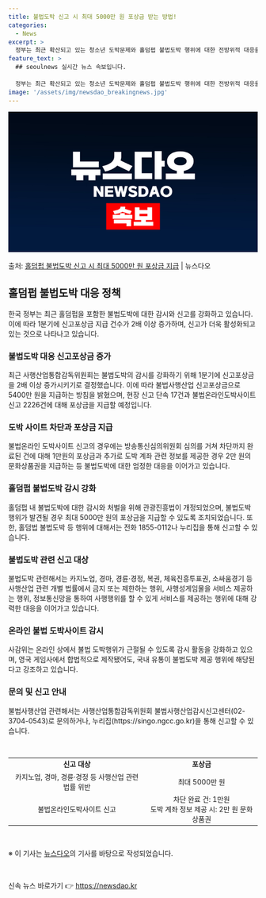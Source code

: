 ```yaml
---
title: 불법도박 신고 시 최대 5000만 원 포상금 받는 방법!
categories:
  - News
excerpt: >
  정부는 최근 확산되고 있는 청소년 도박문제와 홀덤펍 불법도박 행위에 대한 전방위적 대응을 강화하고 있다. 이…
feature_text: >
  ## seoulnews 실시간 뉴스 속보입니다.

  정부는 최근 확산되고 있는 청소년 도박문제와 홀덤펍 불법도박 행위에 대한 전방위적 대응을 강화하고 있다. 이…
image: '/assets/img/newsdao_breakingnews.jpg'
---
```


![뉴스다오 속보](/assets/img/newsdao_breakingnews.jpg)

<p>출처: <a href="https://newsdao.kr/3634" rel="dofollow">홀덤펍 불법도박 신고 시 최대 5000만 원 포상금 지급</a> | 뉴스다오</p>

<h2 data-ke-size="size26">홀덤펍 불법도박 대응 정책</h2>
<p data-ke-size="size16">한국 정부는 최근 홀덤펍을 포함한 불법도박에 대한 감시와 신고를 강화하고 있습니다. 이에 따라 1분기에 신고포상금 지급 건수가 2배 이상 증가하며, 신고가 더욱 활성화되고 있는 것으로 나타나고 있습니다.</p>

<h3 data-ke-size="size24">불법도박 대응 신고포상금 증가</h3>
<p data-ke-size="size16">최근 사행산업통합감독위원회는 불법도박의 감시를 강화하기 위해 1분기에 신고포상금을 2배 이상 증가시키기로 결정했습니다. 이에 따라 불법사행산업 신고포상금으로 5400만 원을 지급하는 방침을 밝혔으며, 현장 신고 단속 17건과 불법온라인도박사이트 신고 2226건에 대해 포상금을 지급할 예정입니다.</p>

<h3 data-ke-size="size24">도박 사이트 차단과 포상금 지급</h3>
<p data-ke-size="size16">불법온라인 도박사이트 신고의 경우에는 방송통신심의위원회 심의를 거쳐 차단까지 완료된 건에 대해 1만원의 포상금과 추가로 도박 계좌 관련 정보를 제공한 경우 2만 원의 문화상품권을 지급하는 등 불법도박에 대한 엄정한 대응을 이어가고 있습니다.</p>

<h3 data-ke-size="size24">홀덤펍 불법도박 감시 강화</h3>
<p data-ke-size="size16">홀덤펍 내 불법도박에 대한 감시와 처벌을 위해 관광진흥법이 개정되었으며, 불법도박 행위가 발견될 경우 최대 5000만 원의 포상금을 지급할 수 있도록 조치되었습니다. 또한, 홀덤법 불법도박 등 행위에 대해서는 전화 1855-0112나 누리집을 통해 신고할 수 있습니다.</p>

<h3 data-ke-size="size24">불법도박 관련 신고 대상</h3>
<p data-ke-size="size16">불법도박 관련해서는 카지노업, 경마, 경륜·경정, 복권, 체육진흥투표권, 소싸움경기 등 사행산업 관련 개별 법률에서 금지 또는 제한하는 행위, 사행성게임물을 서비스 제공하는 행위, 정보통신망을 통하여 사행행위를 할 수 있게 서비스를 제공하는 행위에 대해 강력한 대응을 이어가고 있습니다.</p>

<h3 data-ke-size="size24">온라인 불법 도박사이트 감시</h3>
<p data-ke-size="size16">사감위는 온라인 상에서 불법 도박행위가 근절될 수 있도록 감시 활동을 강화하고 있으며, 영국 게임사에서 합법적으로 제작됐어도, 국내 유통이 불법도박 제공 행위에 해당된다고 강조하고 있습니다.</p>

<h3 data-ke-size="size24">문의 및 신고 안내</h3>
<p data-ke-size="size16">불법사행산업 관련해서는 사행산업통합감독위원회 불법사행산업감시신고센터(02-3704-0543)로 문의하거나, 누리집(https://singo.ngcc.go.kr)을 통해 신고할 수 있습니다.</p>
<p data-ke-size="size16">&nbsp;</p>

<table>
	<tbody>
		<tr>
			<td style="text-align: center; height: 17px;"><b>신고 대상</b></td>
			<td style="text-align: center; height: 17px;"><b>포상금</b></td>
		</tr>
		<tr>
			<td style="text-align: center; height: 17px;">카지노업, 경마, 경륜·경정 등 사행산업 관련 법률 위반</td>
			<td style="text-align: center; height: 17px;">최대 5000만 원</td>
		</tr>
		<tr>
			<td style="text-align: center; height: 17px;">불법온라인도박사이트 신고</td>
			<td style="text-align: center; height: 17px;">차단 완료 건: 1만원<br>도박 계좌 정보 제공 시: 2만 원 문화상품권</td>
		</tr>
	</tbody>
</table>
<p data-ke-size="size16">&nbsp;</p>
<p data-ke-size="size16">※ 이 기사는 <a href="https://newsdao.kr/3634" target="_blank">뉴스다오</a>의 기사를 바탕으로 작성되었습니다.</p>
<p data-ke-size="size16">&nbsp;</p> 

신속 뉴스 바로가기 👉 <a href="https://newsdao.kr" rel="dofollow">https://newsdao.kr</a>


